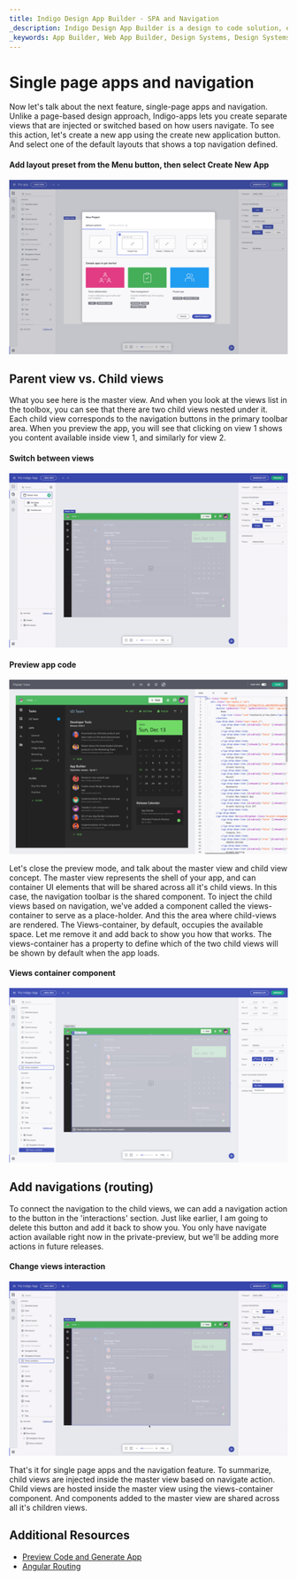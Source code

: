 ```yaml
---
title: Indigo Design App Builder - SPA and Navigation
_description: Indigo Design App Builder is a design to code solution, enabling design and development teams to quickly and easily design and build real web applications.
_keywords: App Builder, Web App Builder, Design Systems, Design Systems UX, UI kit, Sketch, Ignite UI for Angular, Sketch to Angular, Angular, Angular Design System, Export code from Sketch, Design Kits for Angular, Sketch UI kits
---
```


# Single page apps and navigation  

Now let's talk about the next feature, single-page apps and navigation. Unlike a page-based design approach, Indigo-apps lets you create separate views that are injected or switched based on how users navigate. To see this action, let's create a new app using the create new application button. And select one of the default layouts that shows a top navigation defined. 

#### Add layout preset from the Menu button, then select Create New App
<img class="responsive-img" src="../images/add-layout-preset.png" srcset="../images/add-layout-preset-@2x.png 2x" />

## Parent view vs. Child views 

What you see here is the master view. And when you look at the views list in the toolbox, you can see that there are two child views nested under it. Each child view corresponds to the navigation buttons in the primary toolbar area. When you preview the app, you will see that clicking on view 1 shows you content available inside view 1, and similarly for view 2. 

#### Switch between views
<img class="responsive-img" src="../images/switch-views-indigo-design-app-builder.gif" />

#### Preview app code
<img class="responsive-img" src="../images/Peview-code-indigo-design-app-builder.png" srcset="../images/Peview-code-indigo-design-app-builder-@2x.png 2x" />


Let's close the preview mode, and talk about the master view and child view concept. The master view represents the shell of your app, and can container UI elements that will be shared across all it's child views. In this case, the navigation toolbar is the shared component. To inject the child views based on navigation, we've added a component called the views-container to serve as a place-holder. And this the area where child-views are rendered. The Views-container, by default, occupies the available space. Let me remove it and add back to show you how that works. The views-container has a property to define which of the two child views will be shown by default when the app loads.  

#### Views container component
<img class="responsive-img" src="../images/views-container-indigo-design-app-builder.png" srcset="../images/views-container-indigo-design-app-builder-@2x.png
 2x" />


## Add navigations (routing)  

To connect the navigation to the child views, we can add a navigation action to the button in the 'interactions' section. Just like earlier, I am going to delete this button and add it back to show you. You only have navigate action available right now in the private-preview, but we'll be adding more actions in future releases. 

#### Change views interaction
<img class="responsive-img" src="../images/views-interaction-Indigo-Design-App-Builder.gif" />


That's it for single page apps and the navigation feature. To summarize, child views are injected inside the master view based on navigate action. Child views are hosted inside the master view using the views-container component. And components added to the master view are shared across all it's children views. 


## Additional Resources

<div class="divider--half"></div>

* [Preview Code and Generate App](preview-code-and-generate-app.md)
* [Angular Routing](https://angular.io/start/start-routing)